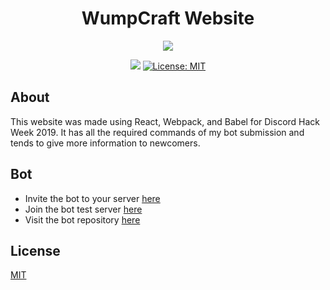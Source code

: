 <h1 align="center">WumpCraft Website</h1>
<p align="center">
  <img src="https://raw.githubusercontent.com/DayColor/wumpcraft-website/master/public/header-website.png?token=AJBO3SZUCL4DTYEUJFMOOWS5D456U"/>
</p>
<p align="center">
  <img src="https://img.shields.io/badge/version-1.0.0-blue.svg?cacheSeconds=2592000" />
  <a href="LICENSE">
    <img alt="License: MIT" src="https://img.shields.io/badge/License-MIT-yellow.svg" target="_blank" />
  </a>
</p>

## About
This website was made using React, Webpack, and Babel for Discord Hack Week 2019.
It has all the required commands of my bot submission and tends to give more information to newcomers.

## Bot
* Invite the bot to your server [here](https://discord.gg/VUu7zSF)
* Join the bot test server [here](https://discord.gg/VUu7zSF)
* Visit the bot repository [here](https://github.com/DayColor/wumpcraft)

## License
[MIT](LICENSE)